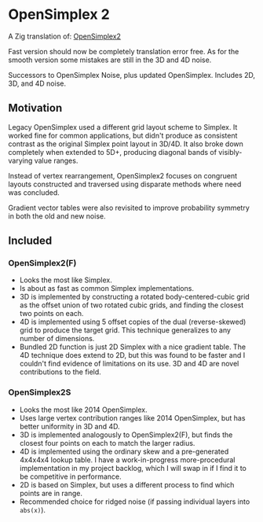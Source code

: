 # OpenSimplex 2
A Zig translation of: <a href="https://github.com/KdotJPG/OpenSimplex2">OpenSimplex2</a>

Fast version should now be completely translation error free. As for the smooth version some mistakes are still in the 3D and 4D noise.

Successors to OpenSimplex Noise, plus updated OpenSimplex. Includes 2D, 3D, and 4D noise.

## Motivation

Legacy OpenSimplex used a different grid layout scheme to Simplex. It worked fine for common applications, but didn't produce as consistent contrast as the original Simplex point layout in 3D/4D. It also broke down completely when extended to 5D+, producing diagonal bands of visibly-varying value ranges.

Instead of vertex rearrangement, OpenSimplex2 focuses on congruent layouts constructed and traversed using disparate methods where need was concluded.

Gradient vector tables were also revisited to improve probability symmetry in both the old and new noise.

## Included

### OpenSimplex2(F)
 * Looks the most like Simplex.
 * Is about as fast as common Simplex implementations.
 * 3D is implemented by constructing a rotated body-centered-cubic grid as the offset union of two rotated cubic grids, and finding the closest two points on each.
 * 4D is implemented using 5 offset copies of the dual (reverse-skewed) grid to produce the target grid. This technique generalizes to any number of dimensions.
 * Bundled 2D function is just 2D Simplex with a nice gradient table. The 4D technique does extend to 2D, but this was found to be faster and I couldn't find evidence of limitations on its use. 3D and 4D are novel contributions to the field.

### OpenSimplex2S
 * Looks the most like 2014 OpenSimplex.
 * Uses large vertex contribution ranges like 2014 OpenSimplex, but has better uniformity in 3D and 4D.
 * 3D is implemented analogously to OpenSimplex2(F), but finds the closest four points on each to match the larger radius.
 * 4D is implemented using the ordinary skew and a pre-generated 4x4x4x4 lookup table. I have a work-in-progress more-procedural implementation in my project backlog, which I will swap in if I find it to be competitive in performance.
 * 2D is based on Simplex, but uses a different process to find which points are in range.
 * Recommended choice for ridged noise (if passing individual layers into `abs(x)`).
